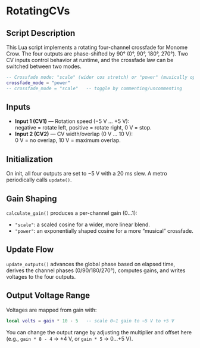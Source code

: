 # RotatingCVs

## Script Description
This Lua script implements a rotating four-channel crossfade for Monome Crow. The four outputs are phase-shifted by 90° (0°, 90°, 180°, 270°). Two CV inputs control behavior at runtime, and the crossfade law can be switched between two modes.

```lua
-- Crossfade mode: "scale" (wider cos stretch) or "power" (musically optimized)
crossfade_mode = "power"
-- crossfade_mode = "scale"   -- toggle by commenting/uncommenting
```

## Inputs
- **Input 1 (CV1)** — Rotation speed (−5 V … +5 V):  
  negative = rotate left, positive = rotate right, 0 V = stop.
- **Input 2 (CV2)** — CV width/overlap (0 V … 10 V):  
  0 V = no overlap, 10 V = maximum overlap.

## Initialization
On init, all four outputs are set to −5 V with a 20 ms slew. A metro periodically calls `update()`.

## Gain Shaping
`calculate_gain()` produces a per-channel gain (0…1):

- `"scale"`: a scaled cosine for a wider, more linear blend.
- `"power"`: an exponentially shaped cosine for a more “musical” crossfade.

## Update Flow
`update_outputs()` advances the global phase based on elapsed time, derives the channel phases (0/90/180/270°), computes gains, and writes voltages to the four outputs.

## Output Voltage Range
Voltages are mapped from gain with:

```lua
local volts = gain * 10 - 5   -- scale 0–1 gain to −5 V to +5 V
```

You can change the output range by adjusting the multiplier and offset here (e.g., `gain * 8 - 4` → ±4 V, or `gain * 5` → 0…+5 V).


